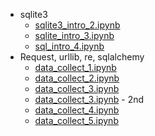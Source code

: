 - sqlite3
	- [sqlite3_intro_2.ipynb](../assets/sqlite3_intro_2_1710774305109_0.ipynb)
	- [sqlite_intro_3.ipynb](../assets/sqlite_intro_3_1710774312467_0.ipynb)
	- [sql_intro_4.ipynb](../assets/sql_intro_4_1710774318827_0.ipynb)
- Request, urllib, re, sqlalchemy
	- [data_collect_1.ipynb](../assets/data_collect_1_1710774324501_0.ipynb)
	- [data_collect_2.ipynb](../assets/data_collect_2_1710774371936_0.ipynb)
	- [data_collect_3.ipynb](../assets/data_collect_3_1710774377619_0.ipynb)
	- [data_collect_3.ipynb](../assets/data_collect_3_1710774382938_0.ipynb) - 2nd
	- [data_collect_4.ipynb](../assets/data_collect_4_1710774392557_0.ipynb)
	- [data_collect_5.ipynb](../assets/data_collect_5_1710774404409_0.ipynb)